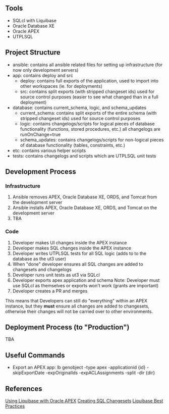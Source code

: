 ## Tools

- SQLcl with Liquibase
- Oracle Database XE
- Oracle APEX
- UTPLSQL

## Project Structure

- ansible: contains all ansible related files for setting up infrastructure (for now only development servers)
- app: contains deploy and src
    - deploy: contains full exports of the application, used to import into other workspaces (ie. for deployments)
    - src: contains split exports (with stripped changeset ids) used for source control purposes (easier to see what changed than in a full deployment)
- database: contains current_schema, logic, and schema_updates
    - current_schema: contains split exports of the entire schema (with stripped changeset ids) used for source control purposes
    - logic: contains changelogs/scripts for logical pieces of database functionality (functions, stored procedures, etc.) all changelogs are runOnChange=true
    - schema_updates: contains changelogs/scripts for non-logical pieces of database functionality (tables, constraints, etc.) 
- etc: contains various helper scripts 
- tests: contains changelogs and scripts which are UTPLSQL unit tests

## Development Process

### Infrastructure

1. Ansible removes APEX, Oracle Database XE, ORDS, and Tomcat from the development server 
2. Ansible installs APEX, Oracle Database XE, ORDS, and Tomcat on the development server
3. TBA

### Code

1. Developer makes UI changes inside the APEX instance
2. Developer makes SQL changes inside the APEX instance
3. Developer writes UTPLSQL tests for all SQL logic (adds to to the database as the ut3 user)
4. When "done" developer ensures all SQL changes are added to changesets and changelogs
5. Developer runs unit tests as ut3 via SQLcl
6. Developer exports apex application and schema 
    Note: Developer must use SQLcl as themselves or exports won't work (grants are important)
7. Developer creates a PR and merges

This means that Developers can still do "everything" within an APEX instance, but they **must** ensure all changes are added to changesets, otherwise their changes will not be carried over to other environments.

## Deployment Process (to "Production")

TBA

## Useful Commands

- Export an APEX app: lb genobject -type apex -applicationid {id} -skipExportDate -expOriginalIds -expACLAssignments -split -dir {dir}

## References

[Using Liquibase with Oracle APEX](https://oracle-base.com/articles/misc/liquibase-deploying-oracle-application-express-apex-applications)
[Creating SQL Changesets](https://docs.liquibase.com/concepts/changelogs/sql-format.html)
[Liquibase Best Practices](https://docs.liquibase.com/concepts/bestpractices.html)
